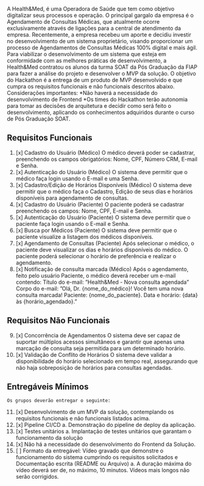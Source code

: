 A Health&Med, é uma Operadora de Saúde que tem como objetivo digitalizar
seus processos e operação. O principal gargalo da empresa é o Agendamento
de Consultas Médicas, que atualmente ocorre exclusivamente através de
ligações para a central de atendimento da empresa.
Recentemente, a empresa recebeu um aporte e decidiu investir no
desenvolvimento de um sistema proprietário, visando proporcionar um
processo de Agendamentos de Consultas Médicas 100% digital e mais ágil.
Para viabilizar o desenvolvimento de um sistema que esteja em conformidade
com as melhores práticas de desenvolvimento, a Health&Med contratou os
alunos da turma SOAT da Pós Graduação da FIAP para fazer a análise do
projeto e desenvolver o MVP da solução.
O objetivo do Hackathon é a entrega de um produto de MVP desenvolvido e
que cumpra os requisitos funcionais e não funcionais descritos abaixo.
Considerações importantes:
*Não haverá a necessidade do desenvolvimento de Frontend
*Os times do Hackathon terão autonomia para tomar as decisões de
arquitetura e decidir como será feito o desenvolvimento, aplicando os
conhecimentos adquiridos durante o curso de Pós Graduação SOAT.

## Requisitos Funcionais

1. [x] Cadastro do Usuário (Médico)
       O médico deverá poder se cadastrar, preenchendo os campos
       obrigatórios: Nome, CPF, Número CRM, E-mail e Senha.
2. [x] Autenticação do Usuário (Médico)
       O sistema deve permitir que o médico faça login usando o E-mail e uma
       Senha.
3. [x] Cadastro/Edição de Horários Disponíveis (Médico)
       O sistema deve permitir que o médico faça o Cadastro, Edição de seus
       dias e horários disponíveis para agendamento de consultas.
4. [x] Cadastro do Usuário (Paciente)
       O paciente poderá se cadastrar preenchendo os campos: Nome, CPF,
       E-mail e Senha.
5. [x] Autenticação do Usuário (Paciente)
       O sistema deve permitir que o paciente faça login usando o E-mail e
       Senha.
6. [x] Busca por Médicos (Paciente)
       O sistema deve permitir que o paciente visualize a listagem dos
       médicos disponíveis.
7. [x] Agendamento de Consultas (Paciente)
       Após selecionar o médico, o paciente deve visualizar os dias e horários
       disponíveis do médico.
       O paciente poderá selecionar o horário de preferência e realizar o
       agendamento.
8. [x] Notificação de consulta marcada (Médico)
       Após o agendamento, feito pelo usuário Paciente, o médico deverá
       receber um e-mail contendo:
       Título do e-mail:
       ”Health&Med - Nova consulta agendada”
       Corpo do e-mail:
       ”Olá, Dr. {nome_do_médico}!
       Você tem uma nova consulta marcada!
       Paciente: {nome_do_paciente}.
       Data e horário: {data} às {horário_agendado}.”

## Requisitos Não Funcionais

9. [x] Concorrência de Agendamentos
       O sistema deve ser capaz de suportar múltiplos acessos simultâneos e
       garantir que apenas uma marcação de consulta seja permitida para um
       determinado horário.
10. [x] Validação de Conflito de Horários
        O sistema deve validar a disponibilidade do horário selecionado em
        tempo real, assegurando que não haja sobreposição de horários para
        consultas agendadas.

## Entregáveis Mínimos

    Os grupos deverão entregar o seguinte:

11. [x] Desenvolvimento de um MVP da solução, contemplando os requisitos
        funcionais e não funcionais listados acima.
12. [x] Pipeline CI/CD
        a. Demonstração do pipeline de deploy da aplicação.
13. [x] Testes unitários
        a. Implantação de testes unitários que garantam o funcionamento da
        solução
14. [x] Não há a necessidade do desenvolvimento do Frontend da Solução.
15. [ ] Formato da entregável: Vídeo gravado que demonstre o funcionamento do
        sistema cumprindo os requisitos solicitados e Documentação escrita
        (README ou Arquivo)
        a. A duração máxima do vídeo deverá ser de, no máximo, 10 minutos.
        Vídeos mais longos não serão corrigidos.
